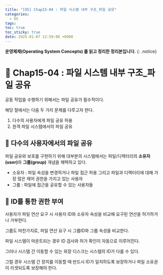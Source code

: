 ```yaml
---
title: "[OS] Chap15-04 : 파일 시스템 내부 구조_파일 공유"
categories:
  - OS
tags:
toc: true
toc_sticky: true
date: 2025-01-07 12:59:00 +0900
---
```


<strong>운영체제(Operating System Concepts) 를 읽고 정리한 정리본입니다.</strong>
{: .notice}

# 📌 Chap15-04 : 파일 시스템 내부 구조_파일 공유

공동 작업을 수행하기 위해서는 파일 공유가 필수적이다.

해당 절에서는 다음 두 가지 문제를 다루고자 한다.

1. 다수의 사용자에게 파일 공유 허용
2. 원격 파일 시스템에서의 파일 공유

## 🫧 다수의 사용자에서의 파일 공유

파일 공유와 보호를 구현하기 위해 대부분의 시스템에서는 파일/디렉터리의 <strong>소유자(user)</strong>와 <strong>그룹(group)</strong> 개념을 채택하고 있다.

- 소유자 : 파일 속성을 변경하거나 파일 접근 허용 그리고 파일과 디렉터리에 대해 가장 많은 제어 권한을 가지고 있는 사용자
- 그룹 : 파일에 접근을 공유할 수 있는 사용자들


## 🫧 ID를 통한 권한 부여

사용자가 파일 연산 요구 시 사용자 ID와 소유자 속성을 비교해 요구된 연산을 허가하거나 거부한다.

그룹도 마찬가지로, 파일 연산 요구 시 그룹ID와 그룹 속성을 비교한다.

파일 시스템이 마운트되는 경우 ID 검사와 허가 확인이 자동으로 이루어진다.

그러나 시스템 간 이동할 수 있는 외장 디스크는 시스템의 ID가 다를 수 있다.

그럴 경우 시스템 간 장치를 이동할 때 반드시 ID가 일치하도록 보장하거나 파일 소유권이 리셋되도록 보장해야 한다.
